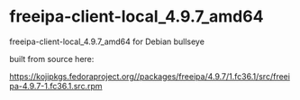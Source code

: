 # freeipa-client-local_4.9.7_amd64
freeipa-client-local_4.9.7_amd64 for Debian bullseye

built from source here:

https://kojipkgs.fedoraproject.org//packages/freeipa/4.9.7/1.fc36.1/src/freeipa-4.9.7-1.fc36.1.src.rpm

